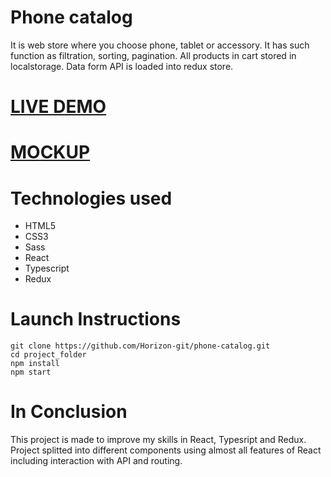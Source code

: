 # Phone catalog
<p>It is web store where you choose phone, tablet or accessory. It has such function as filtration, sorting, pagination. All products in cart stored in localstorage. Data form API is loaded into redux store.</p>

<h1><a href="https://horizon-git.github.io/phone-catalog/">LIVE DEMO</a></h1>
<h1><a href="https://www.figma.com/file/uEetgWenSRxk9jgiym6Yzp/Phone-catalog-redesign?node-id=1%3A2">MOCKUP</a></h1>


# Technologies used
<ul>
  <li>HTML5</li>
  <li>CSS3</li>
  <li>Sass</li>
  <li>React</li>
  <li>Typescript</li>
  <li>Redux</li>
</ul>


# Launch Instructions
```
git clone https://github.com/Horizon-git/phone-catalog.git
cd project_folder
npm install
npm start
```

# In Conclusion
<p>This project is made to improve my skills in React, Typesript and Redux. Project splitted into different components using almost all features of React including interaction with API and routing.</p>

